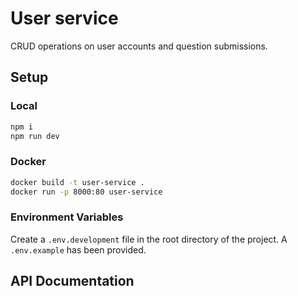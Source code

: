 # User service

CRUD operations on user accounts and question submissions.

## Setup

### Local

```bash
npm i
npm run dev
```

### Docker

```bash
docker build -t user-service .
docker run -p 8000:80 user-service
```

### Environment Variables

Create a `.env.development` file in the root directory of the project. A `.env.example` has been provided.

## API Documentation
